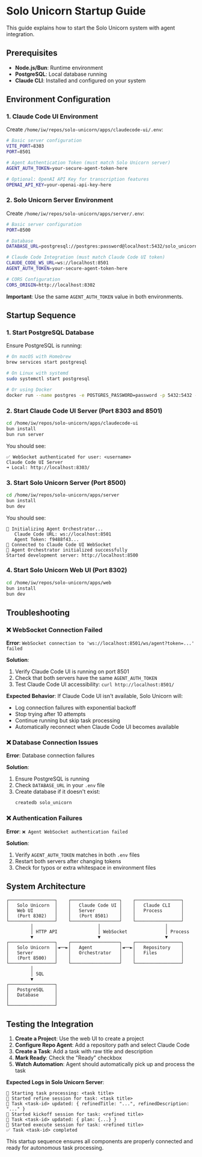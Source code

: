 # Solo Unicorn Startup Guide

This guide explains how to start the Solo Unicorn system with agent integration.

## Prerequisites

- **Node.js/Bun**: Runtime environment
- **PostgreSQL**: Local database running
- **Claude CLI**: Installed and configured on your system

## Environment Configuration

### 1. Claude Code UI Environment

Create `/home/iw/repos/solo-unicorn/apps/claudecode-ui/.env`:

```bash
# Basic server configuration
VITE_PORT=8303
PORT=8501

# Agent Authentication Token (must match Solo Unicorn server)
AGENT_AUTH_TOKEN=your-secure-agent-token-here

# Optional: OpenAI API Key for transcription features
OPENAI_API_KEY=your-openai-api-key-here
```

### 2. Solo Unicorn Server Environment

Create `/home/iw/repos/solo-unicorn/apps/server/.env`:

```bash
# Basic server configuration
PORT=8500

# Database
DATABASE_URL=postgresql://postgres:password@localhost:5432/solo_unicorn

# Claude Code Integration (must match Claude Code UI token)
CLAUDE_CODE_WS_URL=ws://localhost:8501
AGENT_AUTH_TOKEN=your-secure-agent-token-here

# CORS Configuration
CORS_ORIGIN=http://localhost:8302
```

**Important**: Use the same `AGENT_AUTH_TOKEN` value in both environments.

## Startup Sequence

### 1. Start PostgreSQL Database

Ensure PostgreSQL is running:
```bash
# On macOS with Homebrew
brew services start postgresql

# On Linux with systemd
sudo systemctl start postgresql

# Or using Docker
docker run --name postgres -e POSTGRES_PASSWORD=password -p 5432:5432 -d postgres
```

### 2. Start Claude Code UI Server (Port 8303 and 8501)

```bash
cd /home/iw/repos/solo-unicorn/apps/claudecode-ui
bun install
bun run server
```

You should see:
```
✅ WebSocket authenticated for user: <username>
Claude Code UI Server
➜ Local: http://localhost:8303/
```

### 3. Start Solo Unicorn Server (Port 8500)

```bash
cd /home/iw/repos/solo-unicorn/apps/server
bun install
bun dev
```

You should see:
```
🤖 Initializing Agent Orchestrator...
   Claude Code URL: ws://localhost:8501
   Agent Token: f9488f43...
🤖 Connected to Claude Code UI WebSocket
🤖 Agent Orchestrator initialized successfully
Started development server: http://localhost:8500
```

### 4. Start Solo Unicorn Web UI (Port 8302)

```bash
cd /home/iw/repos/solo-unicorn/apps/web
bun install
bun dev
```

## Troubleshooting

### ❌ WebSocket Connection Failed

**Error**: `WebSocket connection to 'ws://localhost:8501/ws/agent?token=...' failed`

**Solution**:
1. Verify Claude Code UI is running on port 8501
2. Check that both servers have the same `AGENT_AUTH_TOKEN`
3. Test Claude Code UI accessibility: `curl http://localhost:8501/`

**Expected Behavior**: If Claude Code UI isn't available, Solo Unicorn will:
- Log connection failures with exponential backoff
- Stop trying after 10 attempts
- Continue running but skip task processing
- Automatically reconnect when Claude Code UI becomes available

### ❌ Database Connection Issues

**Error**: Database connection failures

**Solution**:
1. Ensure PostgreSQL is running
2. Check `DATABASE_URL` in your `.env` file
3. Create database if it doesn't exist:
   ```bash
   createdb solo_unicorn
   ```

### ❌ Authentication Failures

**Error**: `❌ Agent WebSocket authentication failed`

**Solution**:
1. Verify `AGENT_AUTH_TOKEN` matches in both `.env` files
2. Restart both servers after changing tokens
3. Check for typos or extra whitespace in environment files

## System Architecture

```
┌─────────────────┐    ┌──────────────────┐    ┌─────────────────┐
│   Solo Unicorn  │    │   Claude Code UI │    │   Claude CLI    │
│   Web UI        │    │   Server         │    │   Process       │
│   (Port 8302)   │    │   (Port 8501)    │    │                 │
└─────────────────┘    └──────────────────┘    └─────────────────┘
         │                        │                        │
         │ HTTP API               │ WebSocket              │ Process
         ▼                        ▼                        ▼
┌─────────────────┐    ┌──────────────────┐    ┌─────────────────┐
│   Solo Unicorn  │◄──►│   Agent          │◄──►│   Repository    │
│   Server        │    │   Orchestrator   │    │   Files         │
│   (Port 8500)   │    │                  │    │                 │
└─────────────────┘    └──────────────────┘    └─────────────────┘
         │
         │ SQL
         ▼
┌─────────────────┐
│   PostgreSQL    │
│   Database      │
│                 │
└─────────────────┘
```

## Testing the Integration

1. **Create a Project**: Use the web UI to create a project
2. **Configure Repo Agent**: Add a repository path and select Claude Code
3. **Create a Task**: Add a task with raw title and description
4. **Mark Ready**: Check the "Ready" checkbox
5. **Watch Automation**: Agent should automatically pick up and process the task

**Expected Logs in Solo Unicorn Server**:
```
🚀 Starting task processing: <task title>
📝 Started refine session for task: <task title>
📝 Task <task-id> updated: { refinedTitle: "...", refinedDescription: "..." }
📝 Started kickoff session for task: <refined title>
📝 Task <task-id> updated: { plan: {...} }
📝 Started execute session for task: <refined title>
✅ Task <task-id> completed
```

This startup sequence ensures all components are properly connected and ready for autonomous task processing.
